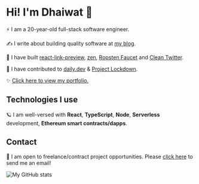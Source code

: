 # Hi! I'm Dhaiwat 👋

⚡ I am a 20-year-old full-stack software engineer.

✍ I write about building quality software at [my blog](https://blog.dhaiwatpandya.com).

🔨 I have built [react-link-preview](https://www.npmjs.com/package/@dhaiwat10/react-link-preview), [zen](https://zenquotes.dhaiwatpandya.com), [Ropsten Faucet](https://ropsten-faucet.dhaiwatpandya.com/) and [Clean Twitter](https://chrome.google.com/webstore/detail/clean-twitter/ibcjnfhpdjinbcmojnmpnokcgfljiebb?hl=en&authuser=0).

💖 I have contributed to [daily.dev](https://github.com/dailydotdev/apps) & [Project Lockdown](https://github.com/TheIOFoundation/ProjectLockdown).

✨ <a href="https://dhaiwatpandya.com" target="_blank">Click here to view my portfolio.</a>

## Technologies I use

🪐 I am well-versed with **React**, **TypeScript**, **Node**, **Serverless** development, **Ethereum smart contracts/dapps**.

## Contact

📩 I am open to freelance/contract project opportunities. Please <a href="mailto:dhaiwatpandya@gmail.com">click here</a> to send me an email!

![My GitHub stats](https://github-readme-stats.vercel.app/api?username=dhaiwat10&include_all_commits=true)
